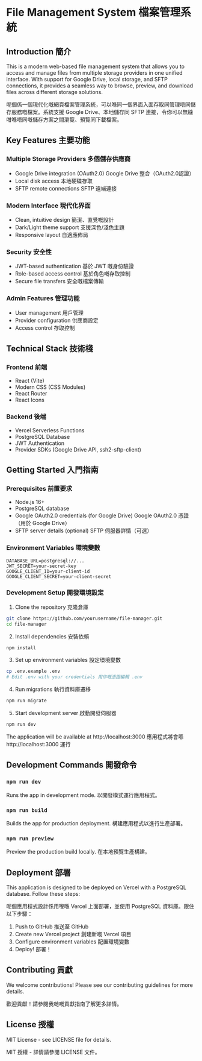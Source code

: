 # File Management System 檔案管理系統

## Introduction 簡介

This is a modern web-based file management system that allows you to access and manage files from multiple storage providers in one unified interface. With support for Google Drive, local storage, and SFTP connections, it provides a seamless way to browse, preview, and download files across different storage solutions.

呢個係一個現代化嘅網頁檔案管理系統，可以喺同一個界面入面存取同管理唔同儲存服務嘅檔案。系統支援 Google Drive、本地儲存同 SFTP 連接，令你可以無縫咁喺唔同嘅儲存方案之間瀏覽、預覽同下載檔案。

## Key Features 主要功能

### Multiple Storage Providers 多個儲存供應商
- Google Drive integration (OAuth2.0)
  Google Drive 整合（OAuth2.0認證）
- Local disk access
  本地硬碟存取
- SFTP remote connections
  SFTP 遠端連接

### Modern Interface 現代化界面
- Clean, intuitive design
  簡潔、直覺嘅設計
- Dark/Light theme support
  支援深色/淺色主題
- Responsive layout
  自適應佈局

### Security 安全性
- JWT-based authentication
  基於 JWT 嘅身份驗證
- Role-based access control
  基於角色嘅存取控制
- Secure file transfers
  安全嘅檔案傳輸

### Admin Features 管理功能
- User management
  用戶管理
- Provider configuration
  供應商設定
- Access control
  存取控制

## Technical Stack 技術棧

### Frontend 前端
- React (Vite)
- Modern CSS (CSS Modules)
- React Router
- React Icons

### Backend 後端
- Vercel Serverless Functions
- PostgreSQL Database
- JWT Authentication
- Provider SDKs (Google Drive API, ssh2-sftp-client)

## Getting Started 入門指南

### Prerequisites 前置要求
- Node.js 16+
- PostgreSQL database
- Google OAuth2.0 credentials (for Google Drive)
  Google OAuth2.0 憑證（用於 Google Drive）
- SFTP server details (optional)
  SFTP 伺服器詳情（可選）

### Environment Variables 環境變數
```
DATABASE_URL=postgresql://...
JWT_SECRET=your-secret-key
GOOGLE_CLIENT_ID=your-client-id
GOOGLE_CLIENT_SECRET=your-client-secret
```

### Development Setup 開發環境設定

1. Clone the repository 克隆倉庫
```bash
git clone https://github.com/yourusername/file-manager.git
cd file-manager
```

2. Install dependencies 安裝依賴
```bash
npm install
```

3. Set up environment variables 設定環境變數
```bash
cp .env.example .env
# Edit .env with your credentials 用你嘅憑證編輯 .env
```

4. Run migrations 執行資料庫遷移
```bash
npm run migrate
```

5. Start development server 啟動開發伺服器
```bash
npm run dev
```

The application will be available at http://localhost:3000
應用程式將會喺 http://localhost:3000 運行

## Development Commands 開發命令

### `npm run dev`

Runs the app in development mode.
以開發模式運行應用程式。

### `npm run build`

Builds the app for production deployment.
構建應用程式以進行生產部署。

### `npm run preview`

Preview the production build locally.
在本地預覽生產構建。

## Deployment 部署

This application is designed to be deployed on Vercel with a PostgreSQL database. Follow these steps:

呢個應用程式設計係用嚟喺 Vercel 上面部署，並使用 PostgreSQL 資料庫。跟住以下步驟：

1. Push to GitHub 推送至 GitHub
2. Create new Vercel project 創建新嘅 Vercel 項目
3. Configure environment variables 配置環境變數
4. Deploy! 部署！

## Contributing 貢獻

We welcome contributions! Please see our contributing guidelines for more details.

歡迎貢獻！請參閱我哋嘅貢獻指南了解更多詳情。

## License 授權

MIT License - see LICENSE file for details.

MIT 授權 - 詳情請參閱 LICENSE 文件。